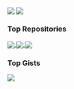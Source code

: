 <img align="center" src="https://github-readme-stats-weld-phi-66.vercel.app/api?username=fanchenbao&show=reviews,prs_merged&show_icons=true&theme=monokai" />
<img align="center" src="https://github-readme-stats-weld-phi-66.vercel.app/api/top-langs/?size_weight=1&count_weight=0&username=FanchenBao&layout=compact&langs_count=7" />



### Top Repositories
<a href="https://github.com/FanchenBao/react-native-scroll-indicator">
  <img align="center" src="https://github-readme-stats-weld-phi-66.vercel.app/api/pin/?username=fanchenbao&repo=react-native-scroll-indicator&theme=chartreuse-dark" />
</a>
<a href="https://github.com/FanchenBao/probe_request_injection">
  <img align="center" src="https://github-readme-stats-weld-phi-66.vercel.app/api/pin/?username=fanchenbao&repo=probe_request_injection&theme=chartreuse-dark" />
</a>
<a href="https://github.com/FanchenBao/detect_empty_parking_spot">
  <img align="center" src="https://github-readme-stats-weld-phi-66.vercel.app/api/pin/?username=fanchenbao&repo=detect_empty_parking_spot&theme=chartreuse-dark" />
</a>


### Top Gists

<a href="https://github.com/FanchenBao/react-native-scroll-indicator">
  <img align="center" src="https://github-readme-stats-weld-phi-66.vercel.app/api/gist?id=d8577599c46eab1238a81857bb7277c9&theme=github_dark" />
</a>